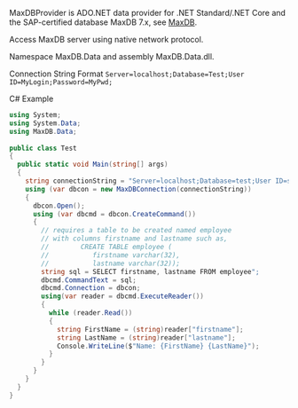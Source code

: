 MaxDBProvider is ADO.NET data provider for .NET Standard/.NET Core and the SAP-certified database MaxDB 7.x, see [MaxDB](http://maxdb.sap.com).

Access MaxDB server using native network protocol.

Namespace MaxDB.Data and assembly MaxDB.Data.dll.

Connection String Format
`Server=localhost;Database=Test;User ID=MyLogin;Password=MyPwd;`

C# Example

```C#
using System;
using System.Data;
using MaxDB.Data;
 
public class Test
{
  public static void Main(string[] args)
  {
    string connectionString = "Server=localhost;Database=test;User ID=scott;Password=tiger;";
    using (var dbcon = new MaxDBConnection(connectionString))
    {
      dbcon.Open();
      using (var dbcmd = dbcon.CreateCommand())
      {
        // requires a table to be created named employee
        // with columns firstname and lastname such as,
        //        CREATE TABLE employee (
        //           firstname varchar(32),
        //           lastname varchar(32));
        string sql = SELECT firstname, lastname FROM employee";
        dbcmd.CommandText = sql;
        dbcmd.Connection = dbcon;
        using(var reader = dbcmd.ExecuteReader())
        {
          while (reader.Read())
          {
            string FirstName = (string)reader["firstname"];
            string LastName = (string)reader["lastname"];
            Console.WriteLine($"Name: {FirstName} {LastName}");
          }
        }
      }
    }
  }
}
```
